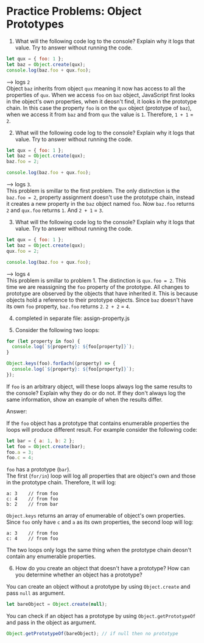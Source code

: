 # Practice Problems: Object Prototypes

1. What will the following code log to the console? Explain why it logs that value. Try to answer without running the code.

```javascript
let qux = { foo: 1 };
let baz = Object.create(qux);
console.log(baz.foo + qux.foo);
```

--> logs `2`  
Object `baz` inherits from object `qux` meaning it now has access to all the properties of `qux`. When we access `foo` on `baz` object, JavaScript first looks in the object's own properties, when it deosn't find, it looks in the prototype chain. In this case the property `foo` is on the `qux` object (prototype of `baz`), when we access it from `baz` and from `qux` the value is `1`. Therefore, `1 + 1` = `2`.

2. What will the following code log to the console? Explain why it logs that value. Try to answer without running the code.

```javascript
let qux = { foo: 1 };
let baz = Object.create(qux);
baz.foo = 2;

console.log(baz.foo + qux.foo);
```

--> logs `3`.  
This problem is smillar to the first problem. The only distinction is the `baz.foo = 2`, property assignment doesn't use the prototype chain, instead it creates a new property in the `baz` object named `foo`. Now `baz.foo` returns `2` and `qux.foo` returns `1`. And `2 + 1` = `3`.

3. What will the following code log to the console? Explain why it logs that value. Try to answer without running the code.

```javascript
let qux = { foo: 1 };
let baz = Object.create(qux);
qux.foo = 2;

console.log(baz.foo + qux.foo);
```

--> logs `4`  
This problem is smillar to problem 1. The distinction is `qux.foo = 2`. This time we are reassigning the `foo` property of the prototype. All changes to prototype are observed by the objects that have inherited it. This is because objects hold a reference to their prototype objects. Since `baz` doesn't have its own `foo` property, `baz.foo` returns `2`. `2 + 2` = `4`.

4. completed in separate file: assign-property.js

5. Consider the following two loops:

```javascript
for (let property in foo) {
  console.log(`${property}: ${foo[property]}`);
}
```

```javascript
Object.keys(foo).forEach((property) => {
  console.log(`${property}: ${foo[property]}`);
});
```

If `foo` is an arbitrary object, will these loops always log the same results to the console? Explain why they do or do not. If they don't always log the same information, show an example of when the results differ.

Answer:

If the `foo` object has a prototype that contains enumerable properties the loops will produce different result. For example consider the following code:

```javascript
let bar = { a: 1, b: 2 };
let foo = Object.create(bar);
foo.a = 3;
foo.c = 4;
```

`foo` has a prototype (`bar`).  
The first (`for/in`) loop will log all properties that are object's own and those in the prototype chain. Therefore, It will log:

```
a: 3    // from foo
c: 4    // from foo
b: 2    // from bar
```

`Object.keys` returns an array of enumerable of object's own properties. Since `foo` only have `c` and `a` as its own properties, the second loop will log:

```
a: 3    // from foo
c: 4    // from foo
```

The two loops only logs the same thing when the prototype chain deosn't contain any enumerable properties.

6. How do you create an object that doesn't have a prototype? How can you determine whether an object has a prototype?

You can create an object without a prototype by using `Object.create` and pass `null` as argument.

```javascript
let bareObject = Object.create(null);
```

You can check if an object has a prototype by using `Object.getPrototypeOf` and pass in the object as argument.

```javascript
Object.getPrototypeOf(bareObject); // if null then no prototype
```
